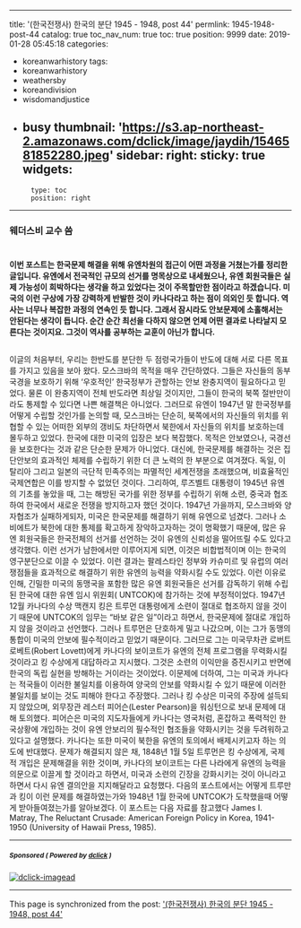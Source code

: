 
---
title: '(한국전쟁사) 한국의 분단 1945 - 1948, post 44'
permlink: 1945-1948-post-44
catalog: true
toc_nav_num: true
toc: true
position: 9999
date: 2019-01-28 05:45:18
categories:
- koreanwarhistory
tags:
- koreanwarhistory
- weathersby
- koreandivision
- wisdomandjustice
- busy
thumbnail: 'https://s3.ap-northeast-2.amazonaws.com/dclick/image/jaydih/1546581852280.jpeg'
sidebar:
    right:
        sticky: true
widgets:
    -
        type: toc
        position: right
---


### 웨더스비 교수 씀
#
#### 이번 포스트는 한국문제 해결을 위해 유엔차원의 접근이 어떤 과정을 거쳤는가를 정리한 글입니다. 유엔에서 전국적인 규모의 선거를 명목상으로 내세웠으나, 유엔 회원국들은 실제 가능성이 희박하다는 생각을 하고 있었다는 것이 주목할만한 점이라고 하겠습니다. 미국의 이런 구상에 가장 강력하게 반발한 것이 카나다라고 하는 점이 의외인 듯 합니다. 역사는 너무나 복잡한 과정의 연속인 듯 합니다. 그래서 잠시라도 안보문제에 소홀해서는 안된다는 생각이 듭니다. 순간 순간 최선을 다하지 않으면 언제 어떤 결과로 나타날지 모른다는 것이지요. 그것이 역사를 공부하는 교훈이 아닌가 합니다. 
##

이글의 처음부터, 우리는 한반도를 분단한 두 점령국가들이 반도에 대해 서로 다른 목표를 가지고 있음을 보아 왔다. 모스크바의 목적을 매우 간단하였다. 그들은 자신들의 동부국경을 보호하기 위해 ‘우호적인’ 한국정부가 관할하는 안보 완충지역이 필요하다고 믿었다. 물론 이 완충지역이 전체 반도라면 최상일 것이지만, 그들이 한국의 북쪽 절반만이라도 통제할 수 있다면 나쁜 해결책은 아니었다. 그러므로 유엔이 1947년 말 한국정부를 어떻게 수립할 것인가를 논의할 때, 모스크바는 단순히, 북쪽에서의 자신들의 위치를 위협할 수 있는 어떠한 외부의 갱비도 차단하면서 북한에서 자신들의 위치를 보호하는데 몰두하고 있었다. 
한국에 대한 미국의 입장은 보다 복잡했다. 목적은 안보였으나, 국경선을 보호한다는 것과 같은 단순한 문제가 아니었다. 대신에, 한국문제를 해결하는 것은 집단안보의 효과적인 체제를 수립하기 위한 더 큰 노력의 한 부분으로 여겨졌다. 독일, 이탈리아 그리고 일본의 극단적 민족주의는 파멸적인 세계전쟁을 초래했으며, 비효율적인 국제연합은 이를 방지할 수 없었던 것이다. 그리하여, 루즈벨트 대통령이 1945년 유엔의 기초를 놓았을 때, 그는 해방된 국가를 위한 정부를 수립하기 위해 소련, 중국과 협조하여 한국에서 새로운 전쟁을 방지하고자 했던 것이다. 
1947년 가을까지,  모스크바와 양자협조가 실패하게되자, 미국은 한국문제를 해결하기 위해 유엔으로 넘겼다. 그러나 소비에트가 북한에 대한 통제를 확고하게 장악하고자하는 것이 명확했기 때문에, 많은 유엔 회원국들은 한국전체의 선거를 선언하는 것이 유엔의 신뢰성을 떨어뜨릴 수도 있다고 생각했다. 이런 선거가 남한에서만 이루어지게 되면, 이것은 비합법적이며 이는 한국의 영구분단으로 이끌 수 있었다. 이런 결과는 팔레스타인 정부와 카슈미르 및 유럽의 여러 쟁점들을 효과적으로 해결하기 위한 유엔의 능력을 약화시킬 수도 있었다. 
이런 이유로 인해, 긴밀한 미국의 동맹국을 포함한 많은 유엔 회원국들은 선거를 감독하기 위해 수립된 한국에 대한 유엔 임시 위원회( UNTCOK)에 참가하는 것에 부정적이었다. 1947년 12월 카나다의 수상 맥캔지 킹은 트루먼 대통령에게 소련이 절대로 협조하지 않을 것이기 때문에 UNTCOK의 임무는 “바보 같은 일”이라고 하면서, 한국문제에 절대로 개입하지 않을 것이라고 선언했다. 
그러나 트루먼은 단호하게 밀고 나갔으며, 이는 그가 동맹의 통합이 미국의 안보에 필수적이라고 믿었기 때문이다.  그러므로 그는 미국무차관 로버트 로베트(Robert Lovett)에게 카나다의 보이코트가 유엔의 전체 프로그램을 무력화시킬 것이라고 킹 수상에게 대답하라고 지시했다. 그것은 소련의 이익만을 증진시키고 반면에 한국의 독립 실현을 방해하는 거이라는 것이었다. 이문제에 더하여, 그는 미국과 카나다는 적국들이 이러한 불일치를 이용하여 양국의 안보를 약화시킬 수 있기 때문에 이러한 불일치를 보이는 것도 피해야 한다고 주장했다. 
그러나 킹 수상은 미국의 주장에 설득되지 않았으며, 외무장관 레스터 피어슨(Lester Pearson)을 워싱턴으로 보내 문제에 대해 토의했다. 피어슨은 미국의 지도자들에게 카나다는 영국처럼, 혼잡하고 폭력적인 한국상황에 개입하는 것이 유엔 안보리의 필수적인 협조들을 약화시키는 것을 두려워하고 있다고 설명했다. 카나다는 또한 미국이 북한을 유엔의 토의에서 배제시키고자 하는 의도에 반대했다. 문제가 해결되지 않은 채, 1848년 1월 5일 트루먼은 킹 수상에게, 국제적 개입은 문제해결을 위한 것이며, 카나다의 보이코트는 다른 나라에게 유엔의 능력을 의문으로 이끌게 할 것이라고 하면서, 미국과 소련의 긴장을 강화시키는 것이 아니라고 하면서 다시 유엔 결의안을 지지해달라고 요청했다.
다음의 포스트에서는 어떻게 트루만과 킹이 이런 문제를 해결하였는가와 1948년 1월 한국에  UNTCOK가 도착했을때 어떻게 받아들여졌는가를 알아보겠다. 
이 포스트는 다음 자료를 참고했다 
James I. Matray, The Reluctant Crusade: American Foreign Policy in Korea, 1941-1950 (University of Hawaii Press, 1985).


---

#####  <sub> **Sponsored ( Powered by [dclick](https://www.dclick.io) )** </sub>
[![dclick-imagead](https://s3.ap-northeast-2.amazonaws.com/dclick/image/jaydih/1546581852280.jpeg)](https://api.dclick.io/v1/c?x=eyJhbGciOiJIUzI1NiIsInR5cCI6IkpXVCJ9.eyJjIjoid2lzZG9tYW5kanVzdGljZSIsInMiOiIxOTQ1LTE5NDgtcG9zdC00NCIsImEiOlsiaS0xMjEiXSwidXJsIjoiaHR0cHM6Ly9zdGVlbWl0LmNvbS9rci9AamF5ZGloLy1zaGFyZTJzdGVlbS1zbnMtLTE1NDU0NjI4ODA3MTkiLCJpYXQiOjE1NDg2NTQzNDEsImV4cCI6MTg2NDAxNDM0MX0.dmuEEpRPL_SawtGcw83ILtXCphvHCvlxrb5PtH3A-vw)

- - -

This page is synchronized from the post: ['(한국전쟁사) 한국의 분단 1945 - 1948, post 44'](https://steemit.com/@wisdomandjustice/1945-1948-post-44)
